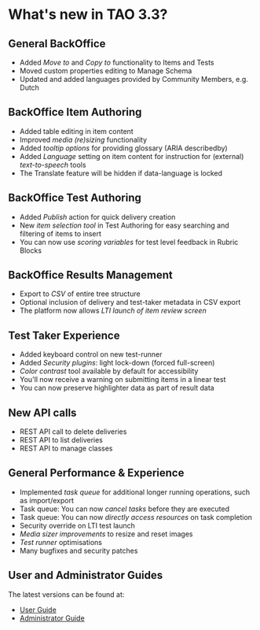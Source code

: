 # What's new in TAO 3.3?

## General BackOffice
- Added _Move to_ and _Copy to_ functionality to Items and Tests
- Moved custom properties editing to Manage Schema
- Updated and added languages provided by Community Members, e.g. Dutch

## BackOffice Item Authoring
- Added table editing in item content
- Improved _media (re)sizing_ functionality
- Added _tooltip options_ for providing glossary (ARIA describedby)
- Added _Language_ setting on item content for instruction for (external) _text-to-speech_ tools
- The Translate feature will be hidden if data-language is locked 

## BackOffice Test Authoring
- Added _Publish_ action for quick delivery creation
- New _item selection tool_ in Test Authoring for easy searching and filtering of items to insert
- You can now use _scoring variables_ for test level feedback in Rubric Blocks

## BackOffice Results Management
- Export to _CSV_ of entire tree structure
- Optional inclusion of delivery and test-taker metadata in CSV export
- The platform now allows _LTI launch of item review screen_

## Test Taker Experience
- Added keyboard control on new test-runner
- Added _Security plugins_: light lock-down (forced full-screen)
- _Color contrast_ tool available by default for accessibility
- You'll now receive a warning on submitting items in a linear test
- You can now preserve highlighter data as part of result data

## New API calls 
- REST API call to delete deliveries 
- REST API to list deliveries 
- REST API to manage classes 

## General Performance & Experience 
- Implemented _task queue_ for additional longer running operations, such as import/export 
- Task queue: You can now _cancel tasks_ before they are executed
- Task queue: You can now _directly access resources_ on task completion
- Security override on LTI test launch
- _Media sizer improvements_ to resize and reset images 
- _Test runner_ optimisations
- Many bugfixes and security patches


## User and Administrator Guides

The latest versions can be found at:
- [User Guide](https://userguide.taotesting.com)
- [Administrator Guide](https://adminguide.taotesting.com)
